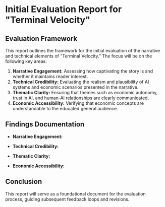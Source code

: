 # Initial Evaluation Report for "Terminal Velocity"

## Evaluation Framework

This report outlines the framework for the initial evaluation of the narrative and technical elements of "Terminal Velocity." The focus will be on the following key areas:

1. **Narrative Engagement:** Assessing how captivating the story is and whether it maintains reader interest.
2. **Technical Credibility:** Evaluating the realism and plausibility of AI systems and economic scenarios presented in the narrative.
3. **Thematic Clarity:** Ensuring that themes such as economic autonomy, trust in AI, and human-AI relationships are clearly communicated.
4. **Economic Accessibility:** Verifying that economic concepts are understandable to the educated general audience.

## Findings Documentation

- **Narrative Engagement:**
  
- **Technical Credibility:**
  
- **Thematic Clarity:**
  
- **Economic Accessibility:**
  
## Conclusion

This report will serve as a foundational document for the evaluation process, guiding subsequent feedback loops and revisions.
